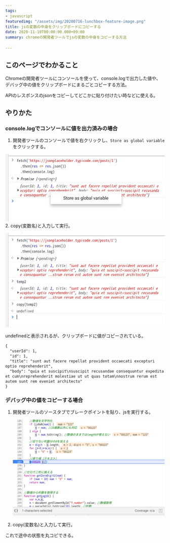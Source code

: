```yaml
---
tags:
- javascript
featuredimg: "/assets/img/20200716-lunchbox-feature-image.png"
title: jsの変数の中身をクリップボードにコピーする
date: 2020-11-10T00:00:00.000+09:00
summary: chromeの開発者ツールでjsの変数の中身をコピーする方法

---
```

## このページでわかること

Chromeの開発者ツールにコンソールを使って、console.logで出力した値や、デバッグ中の値をクリップボードにまるごとコピーする方法。

APIのレスポンスのjsonをコピーしてどこかに貼り付けたい時などに使える。

## やりかた

### console.logでコンソールに値を出力済みの場合

1. 開発者ツールのコンソールで値を右クリックし、`Store as global variable`をクリックする。

![](/assets/img/screenshot-2020-11-10-at-23-00-35.png)2. copy(変数名)と入力して実行。

![](/assets/img/screenshot-2020-11-10-at-23-02-33.png)

undefinedと表示されるが、クリップボードに値がコピーされている。

    {
      "userId": 1,
      "id": 1,
      "title": "sunt aut facere repellat provident occaecati excepturi optio reprehenderit",
      "body": "quia et suscipit\nsuscipit recusandae consequuntur expedita et cum\nreprehenderit molestiae ut ut quas totam\nnostrum rerum est autem sunt rem eveniet architecto"
    }

### デバッグ中の値をコピーする場合

1. 開発者ツールのソースタブでブレークポイントを貼り、jsを実行する。

   ![](/assets/img/screenshot-2020-11-10-at-23-09-07.png)
2. copy(変数名)と入力して実行。

これで途中の状態を丸コピできる。